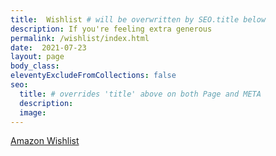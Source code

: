 ```yaml
---
title:  Wishlist # will be overwritten by SEO.title below
description: If you're feeling extra generous
permalink: /wishlist/index.html
date:  2021-07-23
layout: page
body_class:
eleventyExcludeFromCollections: false
seo:
  title: # overrides 'title' above on both Page and META
  description: 
  image:
---
```


[Amazon Wishlist](https://www.amazon.com/hz/wishlist/ls/31EDDE0CILTS3?ref_=wl_share)